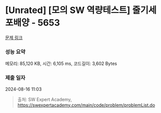 # [Unrated] [모의 SW 역량테스트] 줄기세포배양 - 5653 

[문제 링크](https://swexpertacademy.com/main/code/problem/problemDetail.do?contestProbId=AWXRJ8EKe48DFAUo) 

### 성능 요약

메모리: 85,120 KB, 시간: 6,105 ms, 코드길이: 3,602 Bytes

### 제출 일자

2024-08-16 11:03



> 출처: SW Expert Academy, https://swexpertacademy.com/main/code/problem/problemList.do